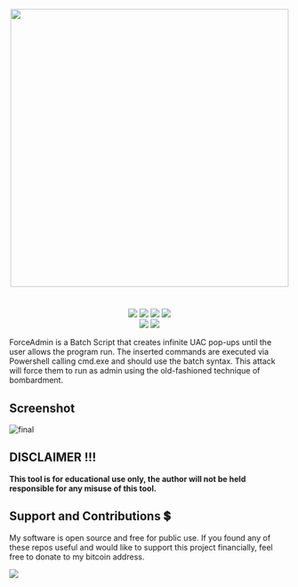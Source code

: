 <p align="center">
<img src="https://i.postimg.cc/HWSbyfpH/image.png", width="500", height="500">
</p>

 
<h1 align="center">

</h1>
<p align= "center">
   <img src="https://img.shields.io/github/stars/Chainski/ForceAdmin.svg?color=yellow">
   <img src="https://img.shields.io/github/forks/Chainski/ForceAdmin.svg?color=red">
   <img src="https://img.shields.io/github/issues/Chainski/ForceAdmin.svg?color=green">
   <img src="https://img.shields.io/badge/dynamic/json?label=Visitors&query=value&url=https%3A%2F%2Fapi.countapi.xyz%2Fhit%2FChainski%2FForceAdmin">
   <br>
   <img src="https://img.shields.io/github/last-commit/Chainski/ForceAdmin">
   <img src="https://img.shields.io/github/license/Chainski/ForceAdmin">
   <br>
</p>

ForceAdmin is a Batch Script that creates infinite UAC pop-ups until the user allows the program run. 
The inserted commands are executed via Powershell calling cmd.exe and should use the batch syntax. 
This attack will force them to run as admin using the old-fashioned technique of bombardment.


## Screenshot
![final](https://user-images.githubusercontent.com/96607632/208804621-0b9805fb-d6d2-4792-8bf9-66e5d6d8420e.gif)



## DISCLAIMER !!! 

**This tool is for educational use only, the author will not be held responsible for any misuse of this tool.**

## Support and Contributions 💲
My software is open source and free for public use. 
If you found any of these repos useful and would like to support this project financially, feel free to donate to my bitcoin address.


<a href="https://www.blockchain.com/btc/address/16T1fUehoGR4E2sj98u9e9mKuQ7uSLvxRJ"><img src="https://img.shields.io/badge/bitcoin-donate-yellow.svg"></a>


